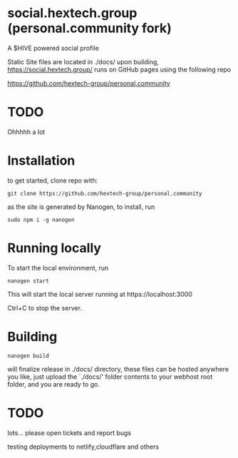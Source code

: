 # social.hextech.group (personal.community fork)
A $HIVE powered social profile

Static Site files are located in ./docs/ upon building,
https://social.hextech.group/ runs on GitHub pages using the following repo
 
 https://github.com/hextech-group/personal.community

# TODO
Ohhhhh a lot

# Installation
to get started, clone repo with:

`git clone https://github.com/hextech-group/personal.community`

as the site is generated by Nanogen, to install, run 

`sudo npm i -g nanogen`
 
# Running locally

To start the local environment, run

`nanogen start`

This will start the local server running at https://localhost:3000

Ctrl+C to stop the server.

# Building 

`nanogen build` 

will finalize release in ./docs/ directory, 
these files can be hosted anywhere you like, 
just upload the `./docs/' folder contents to your webhost root folder,
and you are ready to go.


# TODO 
lots... please open tickets and report bugs

testing deployments to netlify,cloudflare and others
